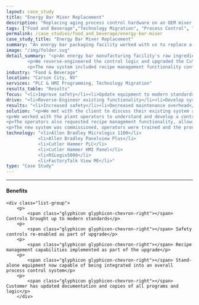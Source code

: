 ```yaml
---
layout: case_study
title: "Energy Bar Mixer Replacement"
description: "Replacing aging process control hardware on an OEM mixer unit for an energy bar manufacturing facility."
tags: ["Food and Beverage","Technology Migration", "Process Control", "PLC", "HMI"]
permalink: /case_studies/food_and_beverage/energy-bar-mixer
case_study_title: "Energy Bar Mixer Replacement"
summary: "An energy bar packaging facility worked with us to replace a faulty mixer control system and upgrade it to modern standards."
image: "/img/folder.svg"
detail_summary: "<p>An energy bar manufacturing facility's raw ingredient mixer had a faulty Cutler Hammer PLC and operator interface.</p>
		<p>We reverse-engineered the control logic and upgraded the Cutler Hammer equipment with an Allen Bradley Micrologix PLC and Panelview Plus operator interface.</p>
		<p>The new system included recipe management functionality configurable by the operators during their shift.</p>"
industry: "Food & Beverage"
location: "Carson City, NV"
services: "PLC & HMI Programming, Technology Migration"
results_table: "Results"
focus: "<li>Improve safety</li><li>Update equipment to modern standards</li><li>Incorporate recipe management</li>"
drive: "<li>Reverse-Engineer existing functionality</li><li>Develop system using new hardware</li><li>Implement system and train personnel on its operation</li>"
results: "<li>Increased safety</li><li>Decreased maintenance overhead</li><li>Increased productivity</li>"
solution: "<p>We met with the client to discuss their existing system and how both the PLC and operator interface were failing due to age and general wear and tear. The mixer had been installed when the plant was first opened in the early 90's and no software was available for the Cutler Hammer PLC or operator interface 20 years after installation.</p>
<p>We worked with the plant operators to understand and develop a control philosophy for the mixer. One major issue with the existing hardware was that some of the inputs to the PLC from safety devices had failed. These issues were resolved with the upgraded PLC. </p>
<p>The operators also requested recipe management functionality, allowing them to easily configure various mixing steps depending on the product being produced. We implemented a screen in the HMI allowing them to configure a handful of steps with various mixing speeds and times which allowed them to reduce a large amount of over and under-mixing caused by manually timing steps using the old system.</p>
<p>The new system was commissioned, operators were trained and the process was back up and running by lunchtime. The client now has updated copies of all documentation putting them in a better position for the future.</p>"
technology: "<li>Allen Bradley Micrologix 1100</li>
            <li>Allen Bradley Panelview Plus</li>
            <li>Cutler Hammer PLC</li>
            <li>Cutler Hammer HMI Panel</li>
            <li>RSLogix5000</li>
            <li>FactoryTalk View ME</li>"
type: "Case Study"
---
```


<p class="left-align"></p>
<div class="row">
	<hr>
	<div class="col-md-8" style="text-align:left;">
	<h4>Benefits</h4>

	<div class="list-group">
		<p>
	        <span class="glyphicon glyphicon-chevron-right"></span> Controls brought up to modern standards</p>
	    <p>
	     	<span class="glyphicon glyphicon-chevron-right"></span> Safety controls re-enabled as part of upgrade</p>
	    <p>
	        <span class="glyphicon glyphicon-chevron-right"></span> Recipe management capabilities implemented as part of the upgrade</p>
	    <p>
			<span class="glyphicon glyphicon-chevron-right"></span> Stand-alone equipment now capable of being integrated into an overall process control system</p>
		<p>
			<span class="glyphicon glyphicon-chevron-right"></span> Customer has updated documentation and copies of all programs and logic</p>
	    </div>
</div>
</div>





